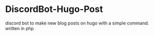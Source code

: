 # DiscordBot-Hugo-Post
discord bot to make new blog posts on hugo with a simple command. written in php
